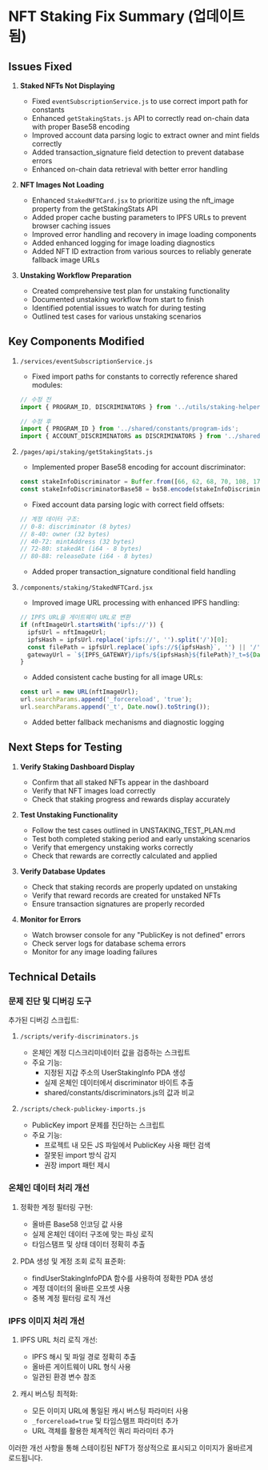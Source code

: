 # NFT Staking Fix Summary (업데이트됨)

## Issues Fixed

1. **Staked NFTs Not Displaying**
   - Fixed `eventSubscriptionService.js` to use correct import path for constants
   - Enhanced `getStakingStats.js` API to correctly read on-chain data with proper Base58 encoding
   - Improved account data parsing logic to extract owner and mint fields correctly
   - Added transaction_signature field detection to prevent database errors
   - Enhanced on-chain data retrieval with better error handling

2. **NFT Images Not Loading**
   - Enhanced `StakedNFTCard.jsx` to prioritize using the nft_image property from the getStakingStats API
   - Added proper cache busting parameters to IPFS URLs to prevent browser caching issues
   - Improved error handling and recovery in image loading components
   - Added enhanced logging for image loading diagnostics
   - Added NFT ID extraction from various sources to reliably generate fallback image URLs

3. **Unstaking Workflow Preparation**
   - Created comprehensive test plan for unstaking functionality
   - Documented unstaking workflow from start to finish
   - Identified potential issues to watch for during testing
   - Outlined test cases for various unstaking scenarios

## Key Components Modified

1. `/services/eventSubscriptionService.js`
   - Fixed import paths for constants to correctly reference shared modules:
   ```javascript
   // 수정 전
   import { PROGRAM_ID, DISCRIMINATORS } from '../utils/staking-helpers/constants';

   // 수정 후
   import { PROGRAM_ID } from '../shared/constants/program-ids';
   import { ACCOUNT_DISCRIMINATORS as DISCRIMINATORS } from '../shared/constants/discriminators';
   ```

2. `/pages/api/staking/getStakingStats.js`
   - Implemented proper Base58 encoding for account discriminator:
   ```javascript
   const stakeInfoDiscriminator = Buffer.from([66, 62, 68, 70, 108, 179, 183, 235]);
   const stakeInfoDiscriminatorBase58 = bs58.encode(stakeInfoDiscriminator);
   ```
   - Fixed account data parsing logic with correct field offsets:
   ```javascript
   // 계정 데이터 구조:
   // 0-8: discriminator (8 bytes)
   // 8-40: owner (32 bytes)
   // 40-72: mintAddress (32 bytes)
   // 72-80: stakedAt (i64 - 8 bytes)
   // 80-88: releaseDate (i64 - 8 bytes)
   ```
   - Added proper transaction_signature conditional field handling

3. `/components/staking/StakedNFTCard.jsx`
   - Improved image URL processing with enhanced IPFS handling:
   ```javascript
   // IPFS URL을 게이트웨이 URL로 변환
   if (nftImageUrl.startsWith('ipfs://')) {
     ipfsUrl = nftImageUrl;
     ipfsHash = ipfsUrl.replace('ipfs://', '').split('/')[0];
     const filePath = ipfsUrl.replace(`ipfs://${ipfsHash}`, '') || '/';
     gatewayUrl = `${IPFS_GATEWAY}/ipfs/${ipfsHash}${filePath}?_t=${Date.now()}`;
   }
   ```
   - Added consistent cache busting for all image URLs:
   ```javascript
   const url = new URL(nftImageUrl);
   url.searchParams.append('_forcereload', 'true');
   url.searchParams.append('_t', Date.now().toString());
   ```
   - Added better fallback mechanisms and diagnostic logging

## Next Steps for Testing

1. **Verify Staking Dashboard Display**
   - Confirm that all staked NFTs appear in the dashboard
   - Verify that NFT images load correctly
   - Check that staking progress and rewards display accurately

2. **Test Unstaking Functionality**
   - Follow the test cases outlined in UNSTAKING_TEST_PLAN.md
   - Test both completed staking period and early unstaking scenarios
   - Verify that emergency unstaking works correctly
   - Check that rewards are correctly calculated and applied

3. **Verify Database Updates**
   - Check that staking records are properly updated on unstaking
   - Verify that reward records are created for unstaked NFTs
   - Ensure transaction signatures are properly recorded

4. **Monitor for Errors**
   - Watch browser console for any "PublicKey is not defined" errors
   - Check server logs for database schema errors
   - Monitor for any image loading failures

## Technical Details

### 문제 진단 및 디버깅 도구

추가된 디버깅 스크립트:

1. `/scripts/verify-discriminators.js`
   - 온체인 계정 디스크리미네이터 값을 검증하는 스크립트
   - 주요 기능:
     - 지정된 지갑 주소의 UserStakingInfo PDA 생성
     - 실제 온체인 데이터에서 discriminator 바이트 추출
     - shared/constants/discriminators.js의 값과 비교

2. `/scripts/check-publickey-imports.js`
   - PublicKey import 문제를 진단하는 스크립트
   - 주요 기능:
     - 프로젝트 내 모든 JS 파일에서 PublicKey 사용 패턴 검색
     - 잘못된 import 방식 감지
     - 권장 import 패턴 제시

### 온체인 데이터 처리 개선

1. 정확한 계정 필터링 구현:
   - 올바른 Base58 인코딩 값 사용
   - 실제 온체인 데이터 구조에 맞는 파싱 로직
   - 타임스탬프 및 상태 데이터 정확히 추출

2. PDA 생성 및 계정 조회 로직 표준화:
   - findUserStakingInfoPDA 함수를 사용하여 정확한 PDA 생성
   - 계정 데이터의 올바른 오프셋 사용
   - 중복 계정 필터링 로직 개선

### IPFS 이미지 처리 개선

1. IPFS URL 처리 로직 개선:
   - IPFS 해시 및 파일 경로 정확히 추출
   - 올바른 게이트웨이 URL 형식 사용
   - 일관된 환경 변수 참조

2. 캐시 버스팅 최적화:
   - 모든 이미지 URL에 통일된 캐시 버스팅 파라미터 사용
   - `_forcereload=true` 및 타임스탬프 파라미터 추가
   - URL 객체를 활용한 체계적인 쿼리 파라미터 추가

이러한 개선 사항을 통해 스테이킹된 NFT가 정상적으로
 표시되고 이미지가 올바르게 로드됩니다.
